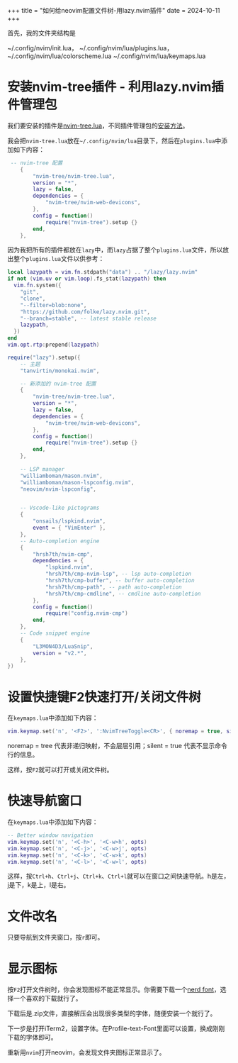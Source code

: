 +++
title = "如何给neovim配置文件树-用lazy.nvim插件"
date = 2024-10-11
+++

首先，我的文件夹结构是

~/.config/nvim/init.lua，
~/.config/nvim/lua/plugins.lua，
~/.config/nvim/lua/colorscheme.lua
~/.config/nvim/lua/keymaps.lua

# 安装nvim-tree插件 - 利用lazy.nvim插件管理包

我们要安装的插件是[nvim-tree.lua](https://github.com/nvim-tree/nvim-tree.lua?tab=readme-ov-file)，不同插件管理包的[安装方法](https://github.com/nvim-tree/nvim-tree.lua/wiki/Installation)。

我会把`nvim-tree.lua`放在`~/.config/nvim/lua`目录下，然后在`plugins.lua`中添加如下内容：

```lua
 -- nvim-tree 配置
    {
        "nvim-tree/nvim-tree.lua",
        version = "*",
        lazy = false,
        dependencies = {
            "nvim-tree/nvim-web-devicons",
        },
        config = function()
            require("nvim-tree").setup {}
        end,
    },
```

因为我把所有的插件都放在`lazy`中，而`lazy`占据了整个`plugins.lua`文件，所以放出整个`plugins.lua`文件以供参考：

```lua
local lazypath = vim.fn.stdpath("data") .. "/lazy/lazy.nvim"
if not (vim.uv or vim.loop).fs_stat(lazypath) then
  vim.fn.system({
    "git",
    "clone",
    "--filter=blob:none",
    "https://github.com/folke/lazy.nvim.git",
    "--branch=stable", -- latest stable release
    lazypath,
  })
end
vim.opt.rtp:prepend(lazypath)

require("lazy").setup({
    -- 主题
    "tanvirtin/monokai.nvim",

    -- 新添加的 nvim-tree 配置
    {
        "nvim-tree/nvim-tree.lua",
        version = "*",
        lazy = false,
        dependencies = {
            "nvim-tree/nvim-web-devicons",
        },
        config = function()
            require("nvim-tree").setup {}
        end,
    },
    
    -- LSP manager
	"williamboman/mason.nvim",
	"williamboman/mason-lspconfig.nvim",
	"neovim/nvim-lspconfig",


	-- Vscode-like pictograms
	{
		"onsails/lspkind.nvim",
		event = { "VimEnter" },
	},
	-- Auto-completion engine
	{
		"hrsh7th/nvim-cmp",
		dependencies = {
			"lspkind.nvim",
			"hrsh7th/cmp-nvim-lsp", -- lsp auto-completion
			"hrsh7th/cmp-buffer", -- buffer auto-completion
			"hrsh7th/cmp-path", -- path auto-completion
			"hrsh7th/cmp-cmdline", -- cmdline auto-completion
		},
		config = function()
			require("config.nvim-cmp")
		end,
	},
	-- Code snippet engine
	{
		"L3MON4D3/LuaSnip",
		version = "v2.*",
	},
})
```

# 设置快捷键F2快速打开/关闭文件树

在`keymaps.lua`中添加如下内容：

```lua
vim.keymap.set('n', '<F2>', ':NvimTreeToggle<CR>', { noremap = true, silent = true })
```

noremap = tree 代表非递归映射，不会层层引用；silent = true 代表不显示命令行的信息。

这样，按`F2`就可以打开或关闭文件树。

# 快速导航窗口

在`keymaps.lua`中添加如下内容：

```lua
-- Better window navigation
vim.keymap.set('n', '<C-h>', '<C-w>h', opts)
vim.keymap.set('n', '<C-j>', '<C-w>j', opts)
vim.keymap.set('n', '<C-k>', '<C-w>k', opts)
vim.keymap.set('n', '<C-l>', '<C-w>l', opts)
```

这样，按`Ctrl+h`、`Ctrl+j`、`Ctrl+k`、`Ctrl+l`就可以在窗口之间快速导航。h是左，j是下，k是上，l是右。

# 文件改名
只要导航到文件夹窗口，按`r`即可。

# 显示图标
按`F2`打开文件树时，你会发现图标不能正常显示。你需要下载一个[nerd font](https://www.nerdfonts.com/font-downloads)，选择一个喜欢的下载就行了。

下载后是.zip文件，直接解压会出现很多类型的字体，随便安装一个就行了。

下一步是打开iTerm2，设置字体。在Profile-text-Font里面可以设置，换成刚刚下载的字体即可。

重新用`nvim`打开neovim，会发现文件夹图标正常显示了。
